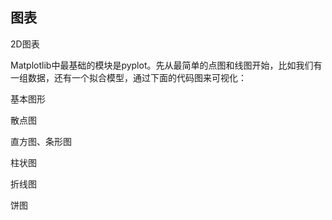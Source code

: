 
## 图表

2D图表

Matplotlib中最基础的模块是pyplot。先从最简单的点图和线图开始，比如我们有一组数据，还有一个拟合模型，通过下面的代码图来可视化：



基本图形

散点图

直方图、条形图

柱状图

折线图

饼图



